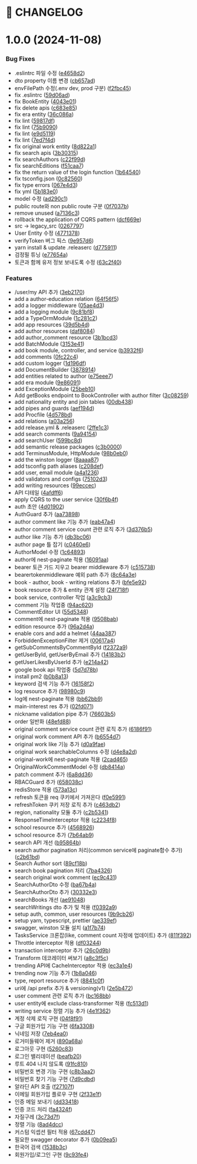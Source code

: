 # 🚦 CHANGELOG

# 1.0.0 (2024-11-08)


### Bug Fixes

* .eslintrc 파일 수정 ([e4658d2](https://github.com/SamikBeach/be/commit/e4658d26b0f4274fbabae52959e3031bfec4a938))
* dto property 이름 변경 ([cb657ad](https://github.com/SamikBeach/be/commit/cb657adfce2faf892a3f7ed89cf33952dfc1c9a8))
* envFilePath 수정(.env dev, prod 구분) ([f2fbc45](https://github.com/SamikBeach/be/commit/f2fbc453f84ee7d6c1009969cea783d4d1ffb1d3))
* fix .eslintrc ([59d06ad](https://github.com/SamikBeach/be/commit/59d06adb1b425c63979d63a2987956326e78c6b2))
* fix BookEntity ([4043e01](https://github.com/SamikBeach/be/commit/4043e01d63c86a2b6537592e3fb70e22350d49b4))
* fix delete apis ([c683e85](https://github.com/SamikBeach/be/commit/c683e8579c2962bf6470430a18f763aa74b4e482))
* fix era entity ([36c086a](https://github.com/SamikBeach/be/commit/36c086a9c2a1b08dcf12da6a4bed6103af86b0c4))
* fix lint ([59817df](https://github.com/SamikBeach/be/commit/59817df15e4575ecd62268e4a6e700a56c1c1bf7))
* fix lint ([75b9090](https://github.com/SamikBeach/be/commit/75b9090f3bc8d0b570715313936219c4c5d4d334))
* fix lint ([e9d5119](https://github.com/SamikBeach/be/commit/e9d51190d1a4b964bd44bf0f4185ed5818f2066d))
* fix lint ([7ed7f4d](https://github.com/SamikBeach/be/commit/7ed7f4daea7a64c3cc97ce0b4c06de4383a49f7a))
* fix original work entity ([8d822a1](https://github.com/SamikBeach/be/commit/8d822a17d237ccd03f0361bc922959aec2d4da3c))
* fix search apis ([3b30315](https://github.com/SamikBeach/be/commit/3b30315eea16b4519141a87afaa7cdb2b39c5d4d))
* fix searchAuthors ([c22f99d](https://github.com/SamikBeach/be/commit/c22f99ddc3749624d9dce466c76c5ea9a2af9200))
* fix searchEditions ([f51caa7](https://github.com/SamikBeach/be/commit/f51caa7cad8a882de02951a042876e05afc3fe59))
* fix the return value of the login function ([1b64540](https://github.com/SamikBeach/be/commit/1b645400a6cd7914c11a4821973ebb515cf9bb93))
* fix tsconfig.json ([0c82560](https://github.com/SamikBeach/be/commit/0c8256045661ac592d94c8d4f7c19a38ea3f8e35))
* fix type errors ([067e4d3](https://github.com/SamikBeach/be/commit/067e4d3aa72f2cd652f829b13c63ee17b48fb402))
* fix yml ([5b183e0](https://github.com/SamikBeach/be/commit/5b183e0ba3f6a8f130f69ef3aaafa071fd2f7171))
* model 수정 ([ad290c1](https://github.com/SamikBeach/be/commit/ad290c1534530f5918b8b4544bff0ae0983465ca))
* public route와 non public route 구분 ([0f7037b](https://github.com/SamikBeach/be/commit/0f7037b519a0831eb92d42418fc2c41536015f3d))
* remove unused ([a7136c3](https://github.com/SamikBeach/be/commit/a7136c3c959ff8118600549a095adc6a12d9198b))
* rollback the application of CQRS pattern ([dcf669e](https://github.com/SamikBeach/be/commit/dcf669e5b202f216051a599d5631b5fbdf708d72))
* src -> legacy_src ([0267797](https://github.com/SamikBeach/be/commit/02677979a26f991df631e8a19b7ead64c91eda4d))
* User Entity 수정 ([4771378](https://github.com/SamikBeach/be/commit/47713785852ae45481f7832d60048f47c076302f))
* verifyToken 버그 픽스 ([9e957d6](https://github.com/SamikBeach/be/commit/9e957d6bbb66dc9aa7c8ac974859073d8bc28260))
* yarn install & update .releaserc ([d775911](https://github.com/SamikBeach/be/commit/d775911a9d3fc37c3264f7e1d9f3e97eadabf975))
* 검정필 튜닝 ([e77654a](https://github.com/SamikBeach/be/commit/e77654a22d2b29a872ab8227631a849103262994))
* 토큰과 함께 유저 정보 보내도록 수정 ([63c2f40](https://github.com/SamikBeach/be/commit/63c2f40100f80481f8c7fc00098d287b40cffe7d))


### Features

* /user/my API 추가 ([3eb2170](https://github.com/SamikBeach/be/commit/3eb217001131b6ee9cb297ba4cdcfa72932a5583))
* add a author-education relation ([64f56f5](https://github.com/SamikBeach/be/commit/64f56f5c77f4c888fc98f9c2fd9404f7fedb7861))
* add a logger middleware ([05ae4d3](https://github.com/SamikBeach/be/commit/05ae4d3fb7ad08ae496cc0c9608893aed527f282))
* add a logging module ([9c81bf8](https://github.com/SamikBeach/be/commit/9c81bf859d5716cf75045dc6c294fa320e310dfa))
* add a TypeOrmModule ([1c281c2](https://github.com/SamikBeach/be/commit/1c281c24644be971beb34d65e5bb4d32e4700333))
* add app resources ([39d5b4d](https://github.com/SamikBeach/be/commit/39d5b4d151373a2d13753d443b94471c37758fed))
* add author resources ([daf8084](https://github.com/SamikBeach/be/commit/daf80848b4c6081299736189ac50672a4092dd45))
* add author_comment resource ([3b1bcd3](https://github.com/SamikBeach/be/commit/3b1bcd3b1156227b42902d89b46e2d0261f38a39))
* add BatchModule ([3153e41](https://github.com/SamikBeach/be/commit/3153e419a71cfb6b43583572f39115b8ff21b866))
* add book module, controller, and service ([b3932f6](https://github.com/SamikBeach/be/commit/b3932f6bb0772ce6dc21f60e4d4e42cb15f2f2f1))
* add comments ([0fc22c4](https://github.com/SamikBeach/be/commit/0fc22c4f5567cf7ccde3a30fc1c898d7d0b7a2ae))
* add custom logger ([1d196df](https://github.com/SamikBeach/be/commit/1d196df5a6f3f3c1f3751df9a4754505c348fc9f))
* add DocumentBuilder ([3878914](https://github.com/SamikBeach/be/commit/3878914a223ba863d2170e007031050983b9ae31))
* add entities related to author ([e75eee7](https://github.com/SamikBeach/be/commit/e75eee741498aab7b7883ff65154ea7d11158b4b))
* add era module ([9e86091](https://github.com/SamikBeach/be/commit/9e86091354cc4ec4752e5e50abf399e83e637d18))
* add ExceptionModule ([25beb10](https://github.com/SamikBeach/be/commit/25beb10ff4226246ac3ed708c956c23612fb0095))
* Add getBooks endpoint to BookController with author filter ([3c08259](https://github.com/SamikBeach/be/commit/3c08259d6a5bd15e0efae5a2966380199bc3f3cf))
* add nationality entity and join tables ([00db438](https://github.com/SamikBeach/be/commit/00db438acbd518d08d3261c6d39f862869d3fe78))
* add pipes and guards ([aef194d](https://github.com/SamikBeach/be/commit/aef194d0774ec9952acbe352afa91b5cf5dd2bb3))
* add Procfile ([4d578bd](https://github.com/SamikBeach/be/commit/4d578bd405c5bb69d508463a63197e9c4f4b6f36))
* add relations ([a03a256](https://github.com/SamikBeach/be/commit/a03a256713f4c75063ac25cc21cc54908f35a17f))
* add release.yml & .releaserc ([2ffe1c3](https://github.com/SamikBeach/be/commit/2ffe1c37497df2445259520af5687622d010af66))
* add search comments ([9a94154](https://github.com/SamikBeach/be/commit/9a94154853d0c20db637f290f83d77f25766da97))
* add searchUser ([599bc8d](https://github.com/SamikBeach/be/commit/599bc8d4dc969e3de9a7c4b0e2d894cf87217e31))
* add semantic release packages ([c3b0000](https://github.com/SamikBeach/be/commit/c3b0000f622bb4cd81291ff3f93dc9dc120842dd))
* add TerminusModule, HttpModule ([98b0eb0](https://github.com/SamikBeach/be/commit/98b0eb0b9a3d88947e908fd481c919aee5f5fb74))
* add the winston logger ([8aaaa87](https://github.com/SamikBeach/be/commit/8aaaa8790e9a8ae1f198d737aa04cd3aa89c3945))
* add tsconfig path aliases ([c208def](https://github.com/SamikBeach/be/commit/c208defb2294c0518954d8edcd7308a2e71c1026))
* add user, email module ([a4a1236](https://github.com/SamikBeach/be/commit/a4a1236b9ea73690bc48fcf9ed0576b9ac6453f4))
* add validators and configs ([75102d3](https://github.com/SamikBeach/be/commit/75102d3364941a01d833c3119b8a8e85bc238995))
* add writing resources ([99eccec](https://github.com/SamikBeach/be/commit/99eccecc8391a5629fd30562759812ad61f1f382))
* API 디테일 ([4afdff6](https://github.com/SamikBeach/be/commit/4afdff6339221211fda05ab9028cffd222e57153))
* apply CQRS to the user service ([30f6b4f](https://github.com/SamikBeach/be/commit/30f6b4fc34a561f4a85323b6a21b8e40b1f6fd90))
* auth 초안 ([4d01902](https://github.com/SamikBeach/be/commit/4d01902301cfae5c58ea11e4fb61af2c135db87c))
* AuthGuard 추가 ([aa73898](https://github.com/SamikBeach/be/commit/aa73898f6451a9dace3e8a8b86fd5b9ce27a2f2e))
* author comment like 기능 추가 ([eab47a4](https://github.com/SamikBeach/be/commit/eab47a49025161c4dcddfdde8d83dfc33896f8d6))
* author comment service count 관련 로직 추가 ([3d376b5](https://github.com/SamikBeach/be/commit/3d376b580b46ca7f5b6d974d04eebfd1008ecaca))
* author like 기능 추가 ([db3bc06](https://github.com/SamikBeach/be/commit/db3bc067615004d6d76f57fc2b21dfded767fd58))
* author page 틀 잡기 ([c0460e6](https://github.com/SamikBeach/be/commit/c0460e6c2f225fb82f623a0e52b74e6bf6c10a5c))
* AuthorModel 수정 ([1c64893](https://github.com/SamikBeach/be/commit/1c648939acf50c039f7f40709857d5c5403b6e72))
* author에 nest-paginate 적용 ([16091aa](https://github.com/SamikBeach/be/commit/16091aac937ba39e843250d377aaf10f8b38b95a))
* bearer 토큰 가드 지우고 bearer middleware 추가 ([c515738](https://github.com/SamikBeach/be/commit/c515738638b99c7e83124296144870c2aac96ecb))
* bearertokenmiddleware 예외 path 추가 ([8c64a3e](https://github.com/SamikBeach/be/commit/8c64a3ed6c4b287b65b782910370309804b070bb))
* book - author, book - writing relations 추가 ([bfe5e92](https://github.com/SamikBeach/be/commit/bfe5e922ea9e16d6f0c1640a129df84fa8a85d60))
* book resource 추가 & entity 관계 설정 ([24f718f](https://github.com/SamikBeach/be/commit/24f718f52cba3b07f5405b67f1226a0731f9de4c))
* book service, controller 작업 ([a3c9cb3](https://github.com/SamikBeach/be/commit/a3c9cb34f3d60393b0c875b81590877ef1c43662))
* comment 기능 작업중 ([94ac620](https://github.com/SamikBeach/be/commit/94ac62039031667a449997bc41fab6c0e095e335))
* CommentEditor UI ([55d5348](https://github.com/SamikBeach/be/commit/55d5348a425df94319cafee03be6be1ff5015a48))
* comment에 nest-paginate 적용 ([9508bab](https://github.com/SamikBeach/be/commit/9508baba09c5201615ae94a74274471c9609caf6))
* edition resource 추가 ([96a2d4a](https://github.com/SamikBeach/be/commit/96a2d4a432cd6ee026f70dfcd0614ae373830777))
* enable cors and add a helmet ([44aa387](https://github.com/SamikBeach/be/commit/44aa387440988ec71bd24a02774fbdbdd27c9b50))
* ForbiddenExceptionFilter 제거 ([00617a4](https://github.com/SamikBeach/be/commit/00617a45f03c7a1966b4b68dc6722b99eb3af2c5))
* getSubCommentsByCommentById ([f2372a9](https://github.com/SamikBeach/be/commit/f2372a94976e28435c7716f82bcbfc47dc5360dd))
* getUserById, getUserByEmail 추가 ([14183b2](https://github.com/SamikBeach/be/commit/14183b27af1de2346ecc006940f24c06e7a83cda))
* getUserLikesByUserId 추가 ([e214a42](https://github.com/SamikBeach/be/commit/e214a42c152aeb677ec728ed01e586799ac4ec44))
* google book api 작업중 ([5d7d78b](https://github.com/SamikBeach/be/commit/5d7d78baa31186b2db62a01a12f485a401641d58))
* install pm2 ([b0b8a13](https://github.com/SamikBeach/be/commit/b0b8a13cfddbf60cb97f9a9926b0441e34728d6c))
* keyword 검색 기능 추가 ([16158f2](https://github.com/SamikBeach/be/commit/16158f2e45526e98ce54913a951279de93b39a60))
* log resource 추가 ([98980c9](https://github.com/SamikBeach/be/commit/98980c97d94b16ba622a559b37fbd33936679963))
* log에 nest-paginate 적용 ([bb62bb9](https://github.com/SamikBeach/be/commit/bb62bb9bde37f8a1bc34ed3dd7c98cca68849d20))
* main-interest res 추가 ([02fd071](https://github.com/SamikBeach/be/commit/02fd071bfe56ac072dc57d740e090bdebba4d9db))
* nickname validation pipe 추가 ([76603b5](https://github.com/SamikBeach/be/commit/76603b57cbc16d1b2425365d7e85427b93ef9638))
* order 일반화 ([48efd88](https://github.com/SamikBeach/be/commit/48efd88b4e92712c3bf430051ca52fd7ab352702))
* original comment service count 관련 로직 추가 ([6186f91](https://github.com/SamikBeach/be/commit/6186f9116d2917655c9f6d8dce18627212ebe883))
* original work comment API 추가 ([b6554d7](https://github.com/SamikBeach/be/commit/b6554d7f7264032865581df8341c187efc978a87))
* original work like 기능 추가 ([d0a9fae](https://github.com/SamikBeach/be/commit/d0a9faebf2217f09ca87e4077c717d35c6a38fe9))
* original work searchableColumns 수정 ([d4e8a2d](https://github.com/SamikBeach/be/commit/d4e8a2da4ea834a6ba95b39b8841c50e27817f60))
* original-work에 nest-paginate 적용 ([2cad465](https://github.com/SamikBeach/be/commit/2cad465515c7db970a393380a4665cad2e499dcd))
* OriginalWorkCommentModel 수정 ([db8414a](https://github.com/SamikBeach/be/commit/db8414ad5e98e32487a06bf5a807b4b90b2bf3c5))
* patch comment 추가 ([6a8dd36](https://github.com/SamikBeach/be/commit/6a8dd36e2eddb3ffaaef935f322d1f16805dc7de))
* RBACGuard 추가 ([658038c](https://github.com/SamikBeach/be/commit/658038c97c0e50386b955625767d484289d7cd51))
* redisStore 적용 ([573a13c](https://github.com/SamikBeach/be/commit/573a13cd8760fe489c1b94d12083142d3d2d5556))
* refresh 토큰을 req 쿠키에서 가져온다 ([f0e5991](https://github.com/SamikBeach/be/commit/f0e59911767c99a81027225f7a6364a4e8a5ddac))
* refreshToken 쿠키 저장 로직 추가 ([c463db2](https://github.com/SamikBeach/be/commit/c463db210e143dce02a2698f5c385adec24e8810))
* region, nationality 모듈 추가 ([c2b5341](https://github.com/SamikBeach/be/commit/c2b53410e905cadefca0cce8a5fbe0d345f1d994))
* ResponseTimeInterceptor 적용 ([c2234f8](https://github.com/SamikBeach/be/commit/c2234f8ae672f0e71e0c4444dfc27edd4805572b))
* school resource 추가 ([4568926](https://github.com/SamikBeach/be/commit/4568926dfe571f151b8877eb5fddfa3b3ff52fd7))
* school resource 추가 ([7b64ab9](https://github.com/SamikBeach/be/commit/7b64ab9c45cd26b18c50914751567bda87869463))
* search API 개선 ([b95864b](https://github.com/SamikBeach/be/commit/b95864bfdcd8cdf2cbcfe13ec69fd0443ead48c3))
* search author pagination 처리(common service에 paginate함수 추가) ([c2b61bd](https://github.com/SamikBeach/be/commit/c2b61bda091d378cbe50b765eb550bc11b41f989))
* Search Author sort ([89cf18b](https://github.com/SamikBeach/be/commit/89cf18b90fb29223f5642ac57c63a39bbbb0dcab))
* search book pagination 처리 ([7ba4326](https://github.com/SamikBeach/be/commit/7ba43267f46bbc3e1e09a6b8ea63a3a229d0c74e))
* search original work comment ([ec9c431](https://github.com/SamikBeach/be/commit/ec9c43132870210fc1e280b06a2d9323f5522357))
* SearchAuthorDto 수정 ([ba67b4a](https://github.com/SamikBeach/be/commit/ba67b4a515e4aafbb07d318c705c6aa8dddd653d))
* SearchAuthorDto 추가 ([30332e3](https://github.com/SamikBeach/be/commit/30332e35d1918b0d7d88ce3e218cadfb94a072d3))
* searchBooks 개선 ([ae91048](https://github.com/SamikBeach/be/commit/ae910485573748d1a4926300b3f5d427a05b7bec))
* searchWritings dto 추가 및 적용 ([f0392a9](https://github.com/SamikBeach/be/commit/f0392a9edafad721f3c839ace31aabf54b63d7be))
* setup auth, common, user resources ([9b9cb26](https://github.com/SamikBeach/be/commit/9b9cb265bb50ffb0c2e263eb2886598956041afa))
* setup yarn, typescript, prettier ([ae339ef](https://github.com/SamikBeach/be/commit/ae339ef9f290379968011acc7a0763bb4d9a44e0))
* swagger, winston 모듈 설치 ([a1f7b74](https://github.com/SamikBeach/be/commit/a1f7b74ad14b7cb997f6c6896945e191989c5b2c))
* TasksService 크론잡(like, comment count 자정에 업데이트) 추가 ([811f392](https://github.com/SamikBeach/be/commit/811f392f2efe4e64246da26e9a93d98d50a2526e))
* Throttle interceptor 적용 ([df03244](https://github.com/SamikBeach/be/commit/df032443a1bdfc7392db26cf6389d7fb888ddb97))
* transaction interceptor 추가 ([26c0d9b](https://github.com/SamikBeach/be/commit/26c0d9b3e5d7ce567b7586c9e305e6500b3cbf99))
* Transform 데코레이터 써보기 ([a8c3f5c](https://github.com/SamikBeach/be/commit/a8c3f5c017aee445d7e8f9f6d15c5de0692ed9fb))
* trending API에 CacheInterceptor 적용 ([ec3a1e4](https://github.com/SamikBeach/be/commit/ec3a1e4fbe78c576db8947ff727b4993870b8116))
* trending now 기능 추가 ([1b8a046](https://github.com/SamikBeach/be/commit/1b8a0464439fb03638e3361758d674c0d6d5402b))
* type, report resource 추가 ([8841c0f](https://github.com/SamikBeach/be/commit/8841c0f905a0ad20e15552c564aa982fbeb62884))
* uri에 /api prefix 추가 & versioning(v1) ([2e5b472](https://github.com/SamikBeach/be/commit/2e5b472ca4b7dfcb88e2a936b42078684c43e982))
* user comment 관련 로직 추가 ([bc168bb](https://github.com/SamikBeach/be/commit/bc168bb8c42371dd4aca0ff12dd07c8234004091))
* user entity에 exclude class-transformer 적용 ([fc513d1](https://github.com/SamikBeach/be/commit/fc513d17e453566c05ce5b44548e1ce569f92141))
* writing service 정렬 기능 추가 ([4e1f362](https://github.com/SamikBeach/be/commit/4e1f3622d001c7eadd5409d83274db03ea06c152))
* 계정 삭제 로직 구현 ([04f8f91](https://github.com/SamikBeach/be/commit/04f8f91043bae7586989ec3fa29a898f085f3254))
* 구글 회원가입 기능 구현 ([6fa3308](https://github.com/SamikBeach/be/commit/6fa33080b73833e58d769b0480054cce65423806))
* 닉네임 저장 ([7eb4ea0](https://github.com/SamikBeach/be/commit/7eb4ea0a360d9f4f53aef447af22ab7aa82cb265))
* 로거미들웨어 제거 ([890a68a](https://github.com/SamikBeach/be/commit/890a68a08a03c0837fabbb997aa8b6410395bb55))
* 로그아웃 구현 ([5260c83](https://github.com/SamikBeach/be/commit/5260c83927cbead3cca229f2baa341dbd8edf195))
* 로그인 밸리데이션 ([beafb20](https://github.com/SamikBeach/be/commit/beafb20566fec04b1a06864cd0d6801d6df11390))
* 루트 404 나지 않도록 ([91fc810](https://github.com/SamikBeach/be/commit/91fc810633b9e7ca90fe444c379abfafa5b58ed9))
* 비밀번호 변경 기능 구현 ([c8b3aa2](https://github.com/SamikBeach/be/commit/c8b3aa2bb2e5a372f991b8b328a8238b89dc6c2e))
* 비밀번호 찾기 기능 구현 ([7d9cdbd](https://github.com/SamikBeach/be/commit/7d9cdbd36fb226f34f1f29f4a2bee40a5d1e2693))
* 알라딘 API 호출 ([f27107f](https://github.com/SamikBeach/be/commit/f27107ff49631a1a20ab8b5eafb1e98c863fc84e))
* 이메일 회원가입 플로우 구현 ([2f33e1f](https://github.com/SamikBeach/be/commit/2f33e1f4220a68013ceacea2dee3f756be20fe92))
* 인증 메일 보내기 ([dd33418](https://github.com/SamikBeach/be/commit/dd3341811bae6ea210d60496e4022e7e10a7422d))
* 인증 코드 처리 ([fa4324f](https://github.com/SamikBeach/be/commit/fa4324f477a01e2e602def1547d0cd320b425ad9))
* 자질구레 ([3c73d7f](https://github.com/SamikBeach/be/commit/3c73d7f187f120b501d94f8557effc9c77e4740c))
* 정렬 기능 ([8ad4dcc](https://github.com/SamikBeach/be/commit/8ad4dcc27b42653d10256da9abf350ca162d2f6f))
* 커스텀 익셉션 필터 적용 ([67cdd47](https://github.com/SamikBeach/be/commit/67cdd47652daa8ec7d632f3f9ff0893063648310))
* 필요한 swagger decorator 추가 ([0b09ea5](https://github.com/SamikBeach/be/commit/0b09ea59c490ef99e259e332711a7947f676d38c))
* 한국어 검색 ([1538b3c](https://github.com/SamikBeach/be/commit/1538b3cee8112ba15a191c1df37e9ba5ef91ab85))
* 회원가입/로그인 구현 ([9c93fe4](https://github.com/SamikBeach/be/commit/9c93fe488a145ee394e9d334cede1ff686f39075))
